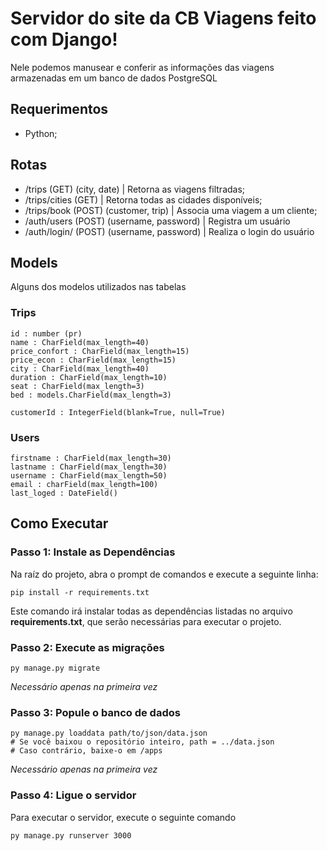 # Servidor do site da CB Viagens feito com Django!
Nele podemos manusear e conferir as informações das viagens armazenadas em um banco de dados PostgreSQL

## Requerimentos
- Python;

## Rotas
- /trips (GET) (city, date)                 | Retorna as viagens filtradas;
- /trips/cities (GET)                       | Retorna todas as cidades disponíveis;
- /trips/book (POST) (customer, trip)       | Associa uma viagem a um cliente;
- /auth/users (POST) (username, password)   | Registra um usuário
- /auth/login/ (POST) (username, password)  | Realiza o login do usuário

## Models
Alguns dos modelos utilizados nas tabelas

### Trips
```
id : number (pr)
name : CharField(max_length=40)
price_confort : CharField(max_length=15)
price_econ : CharField(max_length=15)
city : CharField(max_length=40)
duration : CharField(max_length=10)
seat : CharField(max_length=3)
bed : models.CharField(max_length=3)

customerId : IntegerField(blank=True, null=True)
```

### Users
```
firstname : CharField(max_length=30)
lastname : CharField(max_length=30)
username : CharField(max_length=50)
email : charField(max_length=100)
last_loged : DateField()
```

## Como Executar
### Passo 1: Instale as Dependências
Na raíz do projeto, abra o prompt de comandos e execute a seguinte linha:

```
pip install -r requirements.txt
```

Este comando irá instalar todas as dependências listadas no arquivo **requirements.txt**, que serão necessárias para executar o projeto.

### Passo 2: Execute as migrações
```
py manage.py migrate
```
_Necessário apenas na primeira vez_

### Passo 3: Popule o banco de dados
```
py manage.py loaddata path/to/json/data.json
# Se você baixou o repositório inteiro, path = ../data.json
# Caso contrário, baixe-o em /apps
```
_Necessário apenas na primeira vez_

### Passo 4: Ligue o servidor
Para executar o servidor, execute o seguinte comando
```
py manage.py runserver 3000
```
